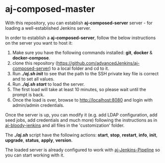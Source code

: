 # aj-composed-master

With this repository, you can establish **aj-composed-server** server - for loading a well-established Jenkins server.

In order to establish a  **aj-composed-server**, follow the below instructions on the server you want to host it:

1. Make sure you have the following commands installed: **git**, **docker** & **docker-compose**.
1. clone this repository (https://github.com/advancedJenkins/aj-composed-server) to a local folder and cd to it.
1. Run _**./aj.sh init**_ to see that the path to the SSH private key file is correct and to set all values.
1. Run _**./aj.sh start**_ to load the server. 
1. The first load will take at least 10 minutes, so please wait until the prompt is back.
1. Once the load is over, browse to [http://localhost:8080](http://localhost:8080) and login with admin/admin credentials.

Once the server is up, you can modify it (e.g. add LDAP configuration, add seed jobs, add credentials and much more) following the instructions as in [aj-bloody-jenkins](https://github.com/advancedJenkins/aj-bloody-jenkins) and all files in the 'customization' folder.

The _**./aj.sh**_ script have the following actions: **start**, **stop**, **restart**, **info**, **init**, **upgrade**, **status**, **apply**, **version**.

The loaded server is already configured to work with [aj-Jenkins-Pipeline](https://github.com/advancedJenkins/aj-jenkins-pipelines) so you can start working with it.
